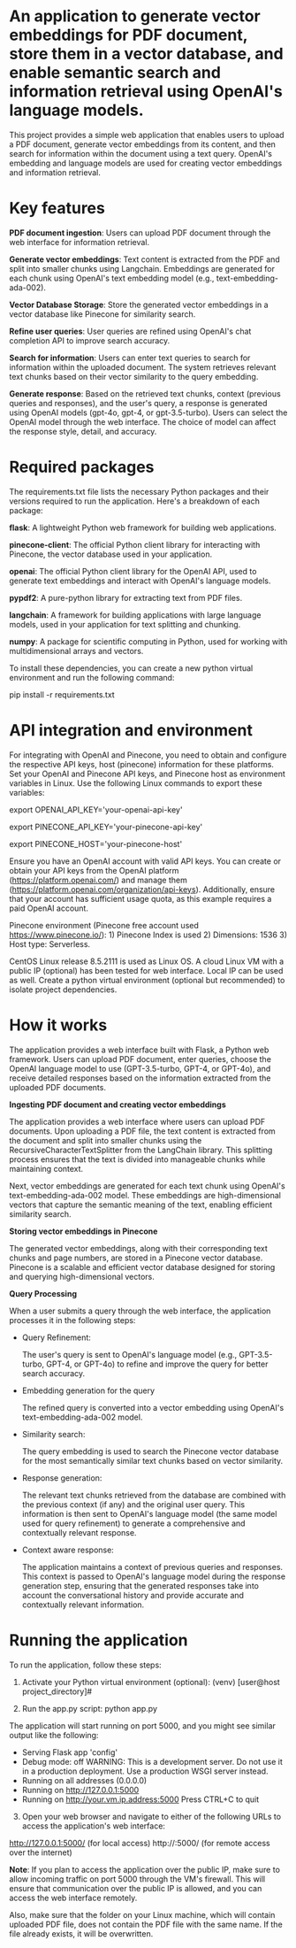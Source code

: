 # An application to generate vector embeddings for PDF document, store them in a vector database, and enable semantic search and information retrieval using OpenAI's language models.

This project provides a simple web application that enables users to upload a PDF document, generate vector embeddings from its content, and then search for information within the document using a text query. OpenAI's embedding and language models are used for creating vector embeddings and information retrieval.

# Key features

**PDF document ingestion**: Users can upload PDF document through the web interface for information retrieval.

**Generate vector embeddings**: Text content is extracted from the PDF and split into smaller chunks using Langchain. Embeddings are generated for each chunk using OpenAI's text embedding model (e.g., text-embedding-ada-002).

**Vector Database Storage**: Store the generated vector embeddings in a vector database like Pinecone for similarity search.

**Refine user queries**: User queries are refined using OpenAI's chat completion API to improve search accuracy.

**Search for information**: Users can enter text queries to search for information within the uploaded document. The system retrieves relevant text chunks based on their vector similarity to the query embedding.

**Generate response**: Based on the retrieved text chunks, context (previous queries and responses), and the user's query, a response is generated using OpenAI models (gpt-4o, gpt-4, or gpt-3.5-turbo). Users can select the OpenAI model through the web interface. The choice of model can affect the response style, detail, and accuracy.

# Required packages

The requirements.txt file lists the necessary Python packages and their versions required to run the application. Here's a breakdown of each package:

**flask**: A lightweight Python web framework for building web applications.

**pinecone-client**: The official Python client library for interacting with Pinecone, the vector database used in your application.

**openai**: The official Python client library for the OpenAI API, used to generate text embeddings and interact with OpenAI's language models.

**pypdf2**: A pure-python library for extracting text from PDF files.

**langchain**: A framework for building applications with large language models, used in your application for text splitting and chunking.

**numpy**: A package for scientific computing in Python, used for working with multidimensional arrays and vectors.

To install these dependencies, you can create a new python virtual environment and run the following command:

pip install -r requirements.txt

# API integration and environment

For integrating with OpenAI and Pinecone, you need to obtain and configure the respective API keys, host (pinecone) information for these platforms. Set your OpenAI and Pinecone API keys, and Pinecone host as environment variables in Linux. Use the following Linux commands to export these variables:

export OPENAI_API_KEY='your-openai-api-key'

export PINECONE_API_KEY='your-pinecone-api-key'

export PINECONE_HOST='your-pinecone-host'

Ensure you have an OpenAI account with valid API keys. You can create or obtain your API keys from the OpenAI platform (https://platform.openai.com/) and manage them (https://platform.openai.com/organization/api-keys). Additionally, ensure that your account has sufficient usage quota, as this example requires a paid OpenAI account.

Pinecone environment (Pinecone free account used https://www.pinecone.io/): 1) Pinecone Index is used 2) Dimensions: 1536 3) Host type: Serverless.

CentOS Linux release 8.5.2111 is used as Linux OS. A cloud Linux VM with a public IP (optional) has been tested for web interface. Local IP can be used as well. Create a python virtual environment (optional but recommended) to isolate project dependencies.

# How it works

The application provides a web interface built with Flask, a Python web framework. Users can upload PDF document, enter queries, choose the OpenAI language model to use (GPT-3.5-turbo, GPT-4, or GPT-4o), and receive detailed responses based on the information extracted from the uploaded PDF documents.

**Ingesting PDF document and creating vector embeddings**

The application provides a web interface where users can upload PDF documents. Upon uploading a PDF file, the text content is extracted from the document and split into smaller chunks using the RecursiveCharacterTextSplitter from the LangChain library. This splitting process ensures that the text is divided into manageable chunks while maintaining context.

Next, vector embeddings are generated for each text chunk using OpenAI's text-embedding-ada-002 model. These embeddings are high-dimensional vectors that capture the semantic meaning of the text, enabling efficient similarity search.

**Storing vector embeddings in Pinecone**

The generated vector embeddings, along with their corresponding text chunks and page numbers, are stored in a Pinecone vector database. Pinecone is a scalable and efficient vector database designed for storing and querying high-dimensional vectors.

**Query Processing**

When a user submits a query through the web interface, the application processes it in the following steps:

- Query Refinement:

  The user's query is sent to OpenAI's language model (e.g., GPT-3.5-turbo, GPT-4, or GPT-4o) to refine and improve the query for better search accuracy.

- Embedding generation for the query

  The refined query is converted into a vector embedding using OpenAI's text-embedding-ada-002 model.

- Similarity search:

  The query embedding is used to search the Pinecone vector database for the most semantically similar text chunks based on vector similarity.

- Response generation:

  The relevant text chunks retrieved from the database are combined with the previous context (if any) and the original user query. This information is then sent to OpenAI's language model (the same model used for query refinement) to generate a comprehensive and contextually relevant response.

- Context aware response:

  The application maintains a context of previous queries and responses. This context is passed to OpenAI's language model during the response generation step, ensuring that the generated responses take into account the conversational history and provide accurate and contextually relevant information.

# Running the application

To run the application, follow these steps:

1. Activate your Python virtual environment (optional): (venv) [user@host project_directory]#

2. Run the app.py script: python app.py

The application will start running on port 5000, and you might see similar output like the following:

* Serving Flask app 'config'
* Debug mode: off WARNING: This is a development server. Do not use it in a production deployment. Use a production WSGI server instead.
* Running on all addresses (0.0.0.0)
* Running on http://127.0.0.1:5000
* Running on http://your.vm.ip.address:5000 Press CTRL+C to quit

3. Open your web browser and navigate to either of the following URLs to access the application's web interface:

http://127.0.0.1:5000/ (for local access)
http://<VM Public IP>:5000/ (for remote access over the internet)

**Note**: If you plan to access the application over the public IP, make sure to allow incoming traffic on port 5000 through the VM's firewall. This will ensure that communication over the public IP is allowed, and you can access the web interface remotely.

Also, make sure that the folder on your Linux machine, which will contain uploaded PDF file, does not contain the PDF file with the same name. If the file already exists, it will be overwritten.
